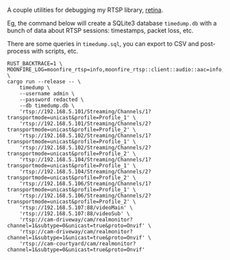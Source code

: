 A couple utilities for debugging my RTSP library,
[retina](https://github.com/scottlamb/retina/).

Eg, the command below will create a SQLite3 database `timedump.db` with a bunch
of data about RTSP sessions: timestamps, packet loss, etc.

There are some queries in `timedump.sql`, you can export to CSV and post-process
with scripts, etc.

```
RUST_BACKTRACE=1 \
MOONFIRE_LOG=moonfire_rtsp=info,moonfire_rtsp::client::audio::aac=info,info \
cargo run --release -- \
    timedump \
    --username admin \
    --password redacted \
    --db timedump.db \
    'rtsp://192.168.5.101/Streaming/Channels/1?transportmode=unicast&profile=Profile_1' \
    'rtsp://192.168.5.101/Streaming/Channels/2?transportmode=unicast&profile=Profile_2' \
    'rtsp://192.168.5.102/Streaming/Channels/1?transportmode=unicast&profile=Profile_1' \
    'rtsp://192.168.5.102/Streaming/Channels/2?transportmode=unicast&profile=Profile_2' \
    'rtsp://192.168.5.104/Streaming/Channels/1?transportmode=unicast&profile=Profile_1' \
    'rtsp://192.168.5.104/Streaming/Channels/2?transportmode=unicast&profile=Profile_2' \
    'rtsp://192.168.5.106/Streaming/Channels/1?transportmode=unicast&profile=Profile_1' \
    'rtsp://192.168.5.106/Streaming/Channels/2?transportmode=unicast&profile=Profile_2' \
    'rtsp://192.168.5.107:88/videoMain' \
    'rtsp://192.168.5.107:88/videoSub' \
    'rtsp://cam-driveway/cam/realmonitor?channel=1&subtype=0&unicast=true&proto=Onvif' \
    'rtsp://cam-driveway/cam/realmonitor?channel=1&subtype=1&unicast=true&proto=Onvif' \
    'rtsp://cam-courtyard/cam/realmonitor?channel=1&subtype=0&unicast=true&proto=Onvif'
```